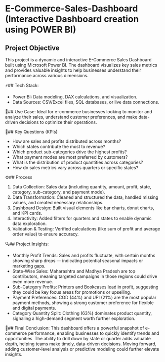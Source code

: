# E-Commerce-Sales-Dashboard (Interactive Dashboard creation using POWER BI)
## Project Objective
This project is a dynamic and interactive E-Commerce Sales Dashboard built using Microsoft Power BI. The dashboard visualizes key sales metrics and provides valuable insights to help businesses understand their performance across various dimensions.

⚡## Tech Stack:
- Power BI: Data modeling, DAX calculations, and visualization.
- Data Sources: CSV/Excel files, SQL databases, or live data connections.

🚀## Use Case:
Ideal for e-commerce businesses looking to monitor and analyze their sales, understand customer preferences, and make data-driven decisions to optimize their operations.

🧠## Key Questions (KPIs)
- How are sales and profits distributed across months?
- Which states contribute the most to revenue?
- Which product sub-categories drive the highest profits?
- What payment modes are most preferred by customers?
- What is the distribution of product quantities across categories?
- How do sales metrics vary across quarters or specific states?

⚙️## Process
1. Data Collection: Sales data (including quantity, amount, profit, state, category, sub-category, and payment mode).
2. Data Transformation: Cleaned and structured the data, handled missing values, and created necessary relationships.
3. Dashboard Design: Built visual elements like bar charts, donut charts, and KPI cards.
4. Interactivity: Added filters for quarters and states to enable dynamic data exploration.
5. Validation & Testing: Verified calculations (like sum of profit and average order value) to ensure accuracy.

🔍## Project Insights:
- Monthly Profit Trends: Sales and profits fluctuate, with certain months showing sharp drops — indicating potential seasonal impacts or marketing gaps.
- State-Wise Sales: Maharashtra and Madhya Pradesh are top contributors, meaning targeted campaigns in those regions could drive even more revenue.
- Sub-Category Profits: Printers and Bookcases lead in profit, suggesting they could be key focus areas for promotions or upselling.
- Payment Preferences: COD (44%) and UPI (21%) are the most popular payment methods, showing a strong customer preference for flexible and digital payments.
- Category Quantity Split: Clothing (63%) dominates product quantity, signaling a high-demand segment worth further exploration.

🏁## Final Conclusion:
This dashboard offers a powerful snapshot of e-commerce performance, enabling businesses to quickly identify trends and opportunities. The ability to drill down by state or quarter adds valuable depth, helping teams make timely, data-driven decisions. Moving forward, adding customer-level analysis or predictive modeling could further elevate insights.

